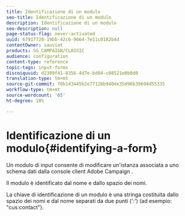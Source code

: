```yaml
---
title: Identificazione di un modulo
seo-title: Identificazione di un modulo
description: Identificazione di un modulo
seo-description: null
page-status-flag: never-activated
uuid: 67917720-19bb-42c6-9664-7e11c0182b4d
contentOwner: sauviat
products: SG_CAMPAIGN/CLASSIC
audience: configuration
content-type: reference
topic-tags: input-forms
discoiquuid: d2309f41-8356-4d7e-bd84-c08521e0b0d0
translation-type: tm+mt
source-git-commit: 70b143445b2e77128b9404e35d96b39694d55335
workflow-type: tm+mt
source-wordcount: '65'
ht-degree: 18%

---
```



# Identificazione di un modulo{#identifying-a-form}

Un modulo di input consente di modificare un&#39;istanza associata a uno schema dati dalla console client Adobe Campaign .

Il modulo è identificato dal nome e dallo spazio dei nomi.

La chiave di identificazione di un modulo è una stringa costituita dallo spazio dei nomi e dal nome separati da due punti (&#39;:&#39;) (ad esempio: &quot;cus:contact&quot;).
